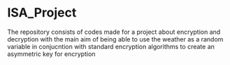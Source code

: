 # ISA_Project
The repository consists of codes made for a project about encryption and decryption with the main aim of being able to use the weather as a random variable in conjucntion with standard encryption algorithms to create an asymmetric key for encryption
